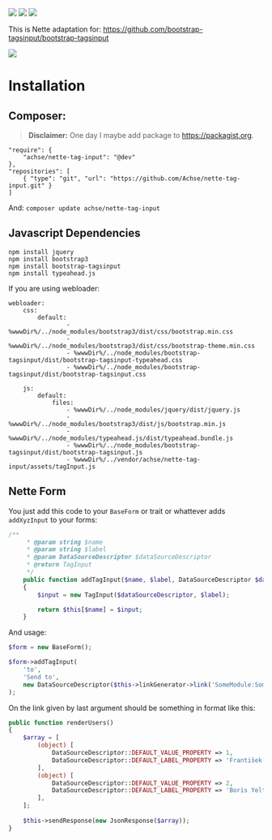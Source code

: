 ![](https://travis-ci.org/Achse/nette-tag-input.svg?branch=master)
![](https://scrutinizer-ci.com/g/Achse/nette-tag-input/badges/quality-score.png?b=master)
![](https://scrutinizer-ci.com/g/Achse/nette-tag-input/badges/coverage.png?b=master)

This is Nette adaptation for: https://github.com/bootstrap-tagsinput/bootstrap-tagsinput

![](https://raw.githubusercontent.com/Achse/nette-tag-input/master/examples/example.png)

# Installation

## Composer:
> **Disclaimer:** One day I maybe add package to https://packagist.org. 

```
"require": {
    "achse/nette-tag-input": "@dev"
},
"repositories": [
    { "type": "git", "url": "https://github.com/Achse/nette-tag-input.git" }
]
```

And: `composer update achse/nette-tag-input`

## Javascript Dependencies
```
npm install jquery
npm install bootstrap3
npm install bootstrap-tagsinput
npm install typeahead.js
```

If you are using webloader:
```
webloader:
	css:
		default:
				- %wwwDir%/../node_modules/bootstrap3/dist/css/bootstrap.min.css
				- %wwwDir%/../node_modules/bootstrap3/dist/css/bootstrap-theme.min.css
				- %wwwDir%/../node_modules/bootstrap-tagsinput/dist/bootstrap-tagsinput-typeahead.css
				- %wwwDir%/../node_modules/bootstrap-tagsinput/dist/bootstrap-tagsinput.css

	js:
		default:
			files:
				- %wwwDir%/../node_modules/jquery/dist/jquery.js
				- %wwwDir%/../node_modules/bootstrap3/dist/js/bootstrap.min.js
				- %wwwDir%/../node_modules/typeahead.js/dist/typeahead.bundle.js
				- %wwwDir%/../node_modules/bootstrap-tagsinput/dist/bootstrap-tagsinput.js
				- %wwwDir%/../vendor/achse/nette-tag-input/assets/tagInput.js
````

## Nette Form
You just add this code to your `BaseForm` or trait or whattever adds `addXyzInput` to your forms:

```php
/**
	 * @param string $name
	 * @param string $label
	 * @param DataSourceDescriptor $dataSourceDescriptor
	 * @return TagInput
	 */
	public function addTagInput($name, $label, DataSourceDescriptor $dataSourceDescriptor)
	{
		$input = new TagInput($dataSourceDescriptor, $label);

		return $this[$name] = $input;
	}
```

And usage:
```php
$form = new BaseForm();

$form->addTagInput(
	'to',
	'Send to',
	new DataSourceDescriptor($this->linkGenerator->link('SomeModule:SomePresenter:users'))
);
```

On the link given by last argument should be something in format like this:
```php
public function renderUsers()
{
	$array = [
		(object) [
			DataSourceDescriptor::DEFAULT_VALUE_PROPERTY => 1,
			DataSourceDescriptor::DEFAULT_LABEL_PROPERTY => 'František Dobrota',
		],
		(object) [
			DataSourceDescriptor::DEFAULT_VALUE_PROPERTY => 2,
			DataSourceDescriptor::DEFAULT_LABEL_PROPERTY => 'Boris Yeltsin',
		],
	];
	
	$this->sendResponse(new JsonResponse($array));
}
```
